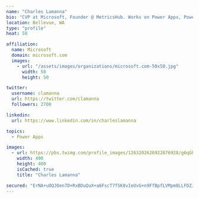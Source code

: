 ```yaml
---
name: "Charles Lamanna"
bio: "CVP at Microsoft, Founder @ MetricsHub. Works on Power Apps, Power Automate, Power Virtual Agent, Common Data Service and Dynamics 365."
location: Bellevue, WA
type: "profile"
heat: 58

affiliation:
  name: Microsoft
  domain: microsoft.com
  images:
    - url: "/assets/images/organizations/microsoft.com-50x50.jpg"
      width: 50
      height: 50

twitter:
  username: clamanna
  url: https://twitter.com/clamanna
  followers: 2700

linkedin:
  url: https://www.linkedin.com/in/charleslamanna

topics:
  - Power Apps

images:
  - url: https://pbs.twimg.com/profile_images/1263202626922876928/g6qGbHZ-_400x400.jpg
    width: 400
    height: 400
    isCached: true
    title: "Charles Lamanna"

secured: "ErNA+uOQJOen7D+RxBDuQuX+a6FscT7fSK8vIeUvG+n9FfBpfLVMpm8LLFDZJvQDFWNnSp7+oWljaNpubQjuN1x40TxclwGlzxdvSgNR8si/OkYH0GnF4vfmc0me0IRH2hIkshlSoPTVebY/h7TWYumSy715AYuopbLs2mg/lMMSLgcSUaCG2XDT4gFXL3PaSG6HxGeD96tIB/4RUWWSA+9zBlPykJstZ6/08CFriADDMRjDZ7F6FZysfnFg3ad3AOuqPYSsEfi4y4XN/O3Xpzny9PzyJBJ8nPnZSy4u+NiuV9KKteXAkuM1RwRMI7dmvo+nvVek/8Xz4RRzzBs47DyNdZEKIRa88hxCUmU1kqlv8KmWox/MAS6n0+07EvTad5OgU27113GFjGfFDkYz5em2LeBhqEScTfd7ptoGRe4=;9K1VVYe3KPzJ+H4VZ/18kg=="
---
```



